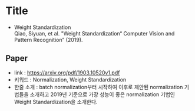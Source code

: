 ﻿# Title
- Weight Standardization
<br>Qiao, Siyuan, et al. "Weight Standardization“ Computer Vision and Pattern Recognition” (2019).
## Paper

- link : https://arxiv.org/pdf/1903.10520v1.pdf
- 키워드 : Normalization, Weight Standardization
- 한줄 소개 : batch normalization부터 시작하여 이후로 제안된 normalization 기법들을 소개하고 2019년 기준으로 가장 성능이 좋은 normalization 기법인 Weight Standardization을 소개한다.

